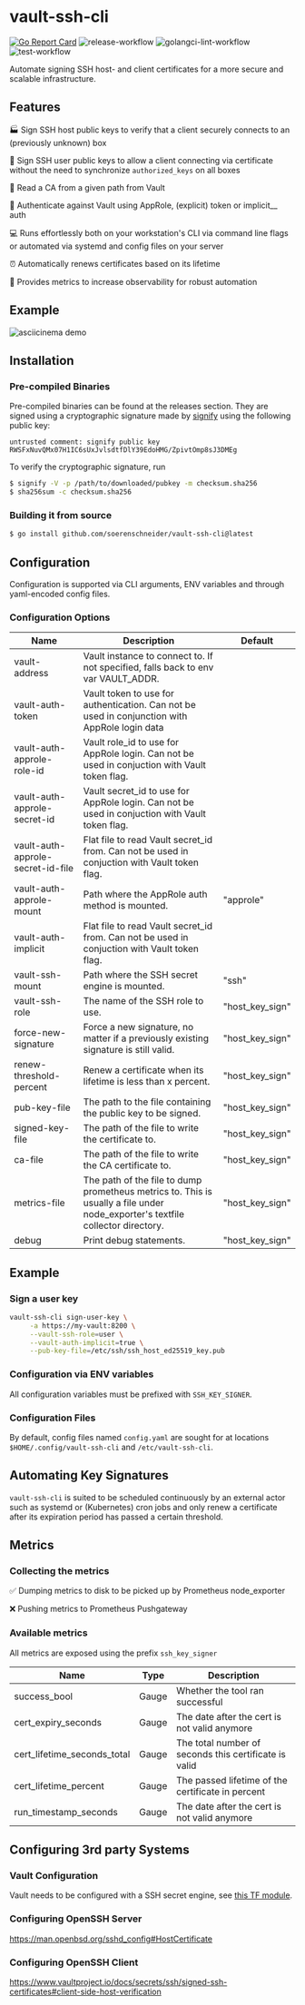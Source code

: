 # vault-ssh-cli
[![Go Report Card](https://goreportcard.com/badge/github.com/soerenschneider/vault-ssh-cli)](https://goreportcard.com/report/github.com/soerenschneider/vault-ssh-cli)
![release-workflow](https://github.com/soerenschneider/vault-ssh-cli/actions/workflows/release-container.yaml/badge.svg)
![golangci-lint-workflow](https://github.com/soerenschneider/vault-ssh-cli/actions/workflows/golangci-lint.yaml/badge.svg)
![test-workflow](https://github.com/soerenschneider/vault-ssh-cli/actions/workflows/test.yaml/badge.svg)

Automate signing SSH host- and client certificates for a more secure and scalable infrastructure. 

## Features

🏭 Sign SSH host public keys to verify that a client securely connects to an (previously unknown) box

🏡 Sign SSH user public keys to allow a client connecting via certificate without the need to synchronize `authorized_keys` on all boxes

🔗 Read a CA from a given path from Vault

🛂 Authenticate against Vault using AppRole, (explicit) token or implicit__ auth

💻 Runs effortlessly both on your workstation's CLI via command line flags or automated via systemd and config files on your server

⏰ Automatically renews certificates based on its lifetime

🔭 Provides metrics to increase observability for robust automation

## Example
![asciicinema demo](demo.svg)

## Installation

### Pre-compiled Binaries

Pre-compiled binaries can be found at the releases section. They are signed using a cryptographic signature made by [signify](https://man.openbsd.org/signify.1) using the following public key: 
```
untrusted comment: signify public key
RWSFxNuvQMx07H1IC6sUxJvlsdtfDlY39EdoHMG/ZpivtOmp8sJ3DMEg
```

To verify the cryptographic signature, run
```bash
$ signify -V -p /path/to/downloaded/pubkey -m checksum.sha256
$ sha256sum -c checksum.sha256
```

### Building it from source

```sh
$ go install github.com/soerenschneider/vault-ssh-cli@latest
```

## Configuration
Configuration is supported via CLI arguments, ENV variables and through yaml-encoded config files.

### Configuration Options

| Name                              | Description                                                                                                                    | Default         |
|-----------------------------------|--------------------------------------------------------------------------------------------------------------------------------|-----------------|
| vault-address                     | Vault instance to connect to. If not specified, falls back to env var VAULT_ADDR.                                              |                 |
| vault-auth-token                  | Vault token to use for authentication. Can not be used in conjunction with AppRole login data                                  |                 |
| vault-auth-approle-role-id        | Vault role_id to use for AppRole login. Can not be used in conjuction with Vault token flag.                                   |                 |
| vault-auth-approle-secret-id      | Vault secret_id to use for AppRole login. Can not be used in conjuction with Vault token flag.                                 |                 |
| vault-auth-approle-secret-id-file | Flat file to read Vault secret_id from. Can not be used in conjuction with Vault token flag.                                   |                 |
| vault-auth-approle-mount          | Path where the AppRole auth method is mounted.                                                                                 | "approle"       |
| vault-auth-implicit               | Flat file to read Vault secret_id from. Can not be used in conjuction with Vault token flag.                                   |                 |
| vault-ssh-mount                   | Path where the SSH secret engine is mounted.                                                                                   | "ssh"           |
| vault-ssh-role                    | The name of the SSH role to use.                                                                                               | "host_key_sign" |
| force-new-signature               | Force a new signature, no matter if a previously existing signature is still valid.                                            | "host_key_sign" |
| renew-threshold-percent           | Renew a certificate when its lifetime is less than x percent.                                                                  | "host_key_sign" |
| pub-key-file                      | The path to the file containing the public key to be signed.                                                                   | "host_key_sign" |
| signed-key-file                   | The path of the file to write the certificate to.                                                                              | "host_key_sign" |
| ca-file                           | The path of the file to write the CA certificate to.                                                                           | "host_key_sign" |
| metrics-file                      | The path of the file to dump prometheus metrics to. This is usually a file under node_exporter's textfile collector directory. | "host_key_sign" |
| debug                             | Print debug statements.                                                                                                        | "host_key_sign" |

## Example

### Sign a user key
```bash
vault-ssh-cli sign-user-key \
     -a https://my-vault:8200 \
     --vault-ssh-role=user \
     --vault-auth-implicit=true \
     --pub-key-file=/etc/ssh/ssh_host_ed25519_key.pub
```

### Configuration via ENV variables
All configuration variables must be prefixed with `SSH_KEY_SIGNER`.

### Configuration Files
By default, config files named `config.yaml` are sought for at locations `$HOME/.config/vault-ssh-cli` and `/etc/vault-ssh-cli`.

## Automating Key Signatures
`vault-ssh-cli` is suited to be scheduled continuously by an external actor such as systemd or (Kubernetes) cron jobs and only renew a certificate after its expiration period has passed a certain threshold.

## Metrics

### Collecting the metrics

✅ Dumping metrics to disk to be picked up by Prometheus node_exporter

❌ Pushing metrics to Prometheus Pushgateway

### Available metrics

All metrics are exposed using the prefix `ssh_key_signer`

| Name                        | Type    | Description                                            |
|-----------------------------|---------|--------------------------------------------------------|
| success_bool                | Gauge   | Whether the tool ran successful                        |
| cert_expiry_seconds         | Gauge   | The date after the cert is not valid anymore           |
| cert_lifetime_seconds_total | Gauge   | The total number of seconds this certificate is valid  |
| cert_lifetime_percent       | Gauge   | The passed lifetime of the certificate in percent      | 
| run_timestamp_seconds       | Gauge   | The date after the cert is not valid anymore           |


## Configuring 3rd party Systems

### Vault Configuration
Vault needs to be configured with a SSH secret engine, see [this TF module](https://github.com/soerenschneider/tf-vault/tree/main/secret_ssh). 

### Configuring OpenSSH Server
https://man.openbsd.org/sshd_config#HostCertificate

### Configuring OpenSSH Client
https://www.vaultproject.io/docs/secrets/ssh/signed-ssh-certificates#client-side-host-verification

